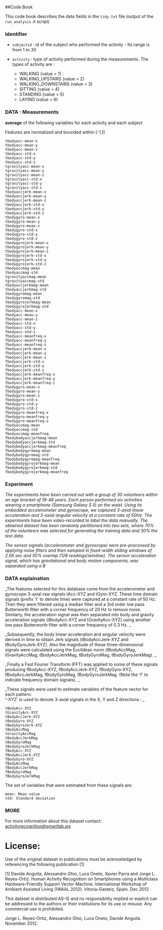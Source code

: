 ##Code Book

This code book describes the data fields in the `tidy.txt` file (output of the `run_analysis.R` script)


### Identifier

* `subjectid` : id of the subject who performed the activity - Its range is from 1 to 30
* `activity` : type of activity performed during the measurements. The types of activity are : 

    * WALKING (value = 1) : 
    * WALKING_UPSTAIRS (value = 2)
    * WALKING_DOWNSTAIRS (value = 3)
    * SITTING (value = 4)
    * STANDING (value = 5)
    * LAYING (value = 6)

### DATA : Measurements
**average** of the following variables for each activity and each subject

Features are normalized and bounded within [-1,1]
    
    tbodyacc-mean-x
    tbodyacc-mean-y
    tbodyacc-mean-z
    tbodyacc-std-x
    tbodyacc-std-y
    tbodyacc-std-z
    tgravityacc-mean-x
    tgravityacc-mean-y
    tgravityacc-mean-z
    tgravityacc-std-x
    tgravityacc-std-y 
    tgravityacc-std-z 
    tbodyaccjerk-mean-x 
    tbodyaccjerk-mean-y 
    tbodyaccjerk-mean-z 
    tbodyaccjerk-std-x 
    tbodyaccjerk-std-y 
    tbodyaccjerk-std-z 
    tbodygyro-mean-x 
    tbodygyro-mean-y 
    tbodygyro-mean-z 
    tbodygyro-std-x 
    tbodygyro-std-y 
    tbodygyro-std-z 
    tbodygyrojerk-mean-x 
    tbodygyrojerk-mean-y 
    tbodygyrojerk-mean-z 
    tbodygyrojerk-std-x 
    tbodygyrojerk-std-y 
    tbodygyrojerk-std-z 
    tbodyaccmag-mean 
    tbodyaccmag-std 
    tgravityaccmag-mean 
    tgravityaccmag-std 
    tbodyaccjerkmag-mean 
    tbodyaccjerkmag-std 
    tbodygyromag-mean 
    tbodygyromag-std 
    tbodygyrojerkmag-mean 
    tbodygyrojerkmag-std 
    fbodyacc-mean-x 
    fbodyacc-mean-y 
    fbodyacc-mean-z 
    fbodyacc-std-x 
    fbodyacc-std-y 
    fbodyacc-std-z 
    fbodyacc-meanfreq-x 
    fbodyacc-meanfreq-y 
    fbodyacc-meanfreq-z 
    fbodyaccjerk-mean-x 
    fbodyaccjerk-mean-y 
    fbodyaccjerk-mean-z 
    fbodyaccjerk-std-x 
    fbodyaccjerk-std-y 
    fbodyaccjerk-std-z 
    fbodyaccjerk-meanfreq-x 
    fbodyaccjerk-meanfreq-y 
    fbodyaccjerk-meanfreq-z 
    fbodygyro-mean-x 
    fbodygyro-mean-y 
    fbodygyro-mean-z 
    fbodygyro-std-x 
    fbodygyro-std-y 
    fbodygyro-std-z 
    fbodygyro-meanfreq-x 
    fbodygyro-meanfreq-y 
    fbodygyro-meanfreq-z 
    fbodyaccmag-mean 
    fbodyaccmag-std 
    fbodyaccmag-meanfreq 
    fbodybodyaccjerkmag-mean 
    fbodybodyaccjerkmag-std 
    fbodybodyaccjerkmag-meanfreq 
    fbodybodygyromag-mean 
    fbodybodygyromag-std 
    fbodybodygyromag-meanfreq 
    fbodybodygyrojerkmag-mean 
    fbodybodygyrojerkmag-std 
    fbodybodygyrojerkmag-meanfreq  
    
### Experiment
_The experiments have been carried out with a group of 30 volunteers within an age bracket of 19-48 years. Each person performed six activities wearing a smartphone (Samsung Galaxy S II) on the waist. Using its embedded accelerometer and gyroscope, we captured 3-axial linear acceleration and 3-axial angular velocity at a constant rate of 50Hz. The experiments have been video-recorded to label the data manually. The obtained dataset has been randomly partitioned into two sets, where 70% of the volunteers was selected for generating the training data and 30% the test data._

_The sensor signals (accelerometer and gyroscope) were pre-processed by applying noise filters and then sampled in fixed-width sliding windows of 2.56 sec and 50% overlap (128 readings/window). The sensor acceleration signal, which has gravitational and body motion components, was separated using a B_


    
### DATA explaination

_The features selected for this database come from the accelerometer and gyroscope 3-axial raw signals tAcc-XYZ and tGyro-XYZ. These time domain signals (prefix 't' to denote time) were captured at a constant rate of 50 Hz. Then they were filtered using a median filter and a 3rd order low pass Butterworth filter with a corner frequency of 20 Hz to remove noise. Similarly, the acceleration signal was then separated into body and gravity acceleration signals (tBodyAcc-XYZ and tGravityAcc-XYZ) using another low pass Butterworth filter with a corner frequency of 0.3 Hz. _

_Subsequently, the body linear acceleration and angular velocity were derived in time to obtain Jerk signals (tBodyAccJerk-XYZ and tBodyGyroJerk-XYZ). Also the magnitude of these three-dimensional signals were calculated using the Euclidean norm (tBodyAccMag, tGravityAccMag, tBodyAccJerkMag, tBodyGyroMag, tBodyGyroJerkMag). _

_Finally a Fast Fourier Transform (FFT) was applied to some of these signals producing fBodyAcc-XYZ, fBodyAccJerk-XYZ, fBodyGyro-XYZ, fBodyAccJerkMag, fBodyGyroMag, fBodyGyroJerkMag. (Note the 'f' to indicate frequency domain signals). _
    
_These signals were used to estimate variables of the feature vector for each pattern:  
'-XYZ' is used to denote 3-axial signals in the X, Y and Z directions : _

    tBodyAcc-XYZ
    tGravityAcc-XYZ
    tBodyAccJerk-XYZ
    tBodyGyro-XYZ
    tBodyGyroJerk-XYZ
    tBodyAccMag
    tGravityAccMag
    tBodyAccJerkMag
    tBodyGyroMag
    tBodyGyroJerkMag
    fBodyAcc-XYZ
    fBodyAccJerk-XYZ
    fBodyGyro-XYZ
    fBodyAccMag
    fBodyAccJerkMag
    fBodyGyroMag
    fBodyGyroJerkMag
    
The set of variables that were estimated from these signals are: 

    mean: Mean value
    std: Standard deviation
    
### MORE
For more information about this dataset contact: activityrecognition@smartlab.ws

License:
========
Use of the original dataset in publications must be acknowledged by referencing the following publication [1] 

[1] Davide Anguita, Alessandro Ghio, Luca Oneto, Xavier Parra and Jorge L. Reyes-Ortiz. Human Activity Recognition on Smartphones using a Multiclass Hardware-Friendly Support Vector Machine. International Workshop of Ambient Assisted Living (IWAAL 2012). Vitoria-Gasteiz, Spain. Dec 2012

This dataset is distributed AS-IS and no responsibility implied or explicit can be addressed to the authors or their institutions for its use or misuse. Any commercial use is prohibited.

Jorge L. Reyes-Ortiz, Alessandro Ghio, Luca Oneto, Davide Anguita. November 2012.
